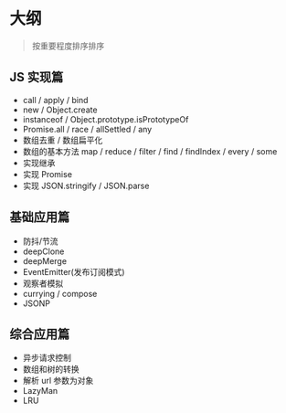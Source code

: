 # 大纲

> 按重要程度排序排序

## JS 实现篇

- call / apply / bind
- new / Object.create
- instanceof / Object.prototype.isPrototypeOf
- Promise.all / race / allSettled / any
- 数组去重 / 数组扁平化
- 数组的基本方法 map / reduce / filter / find / findIndex / every / some
- 实现继承
- 实现 Promise
- 实现 JSON.stringify / JSON.parse

## 基础应用篇

- 防抖/节流
- deepClone
- deepMerge
- EventEmitter(发布订阅模式)
- 观察者模拟
- currying / compose
- JSONP

## 综合应用篇

- 异步请求控制
- 数组和树的转换
- 解析 url 参数为对象
- LazyMan
- LRU
